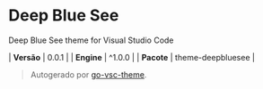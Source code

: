 # Deep Blue See

Deep Blue See theme for Visual Studio Code

| **Versão** | 0.0.1 |
| **Engine** | ^1.0.0 |
| **Pacote** | theme-deepbluesee |

> Autogerado por [go-vsc-theme](https://github.com/natalbu/go-vsc-theme).
